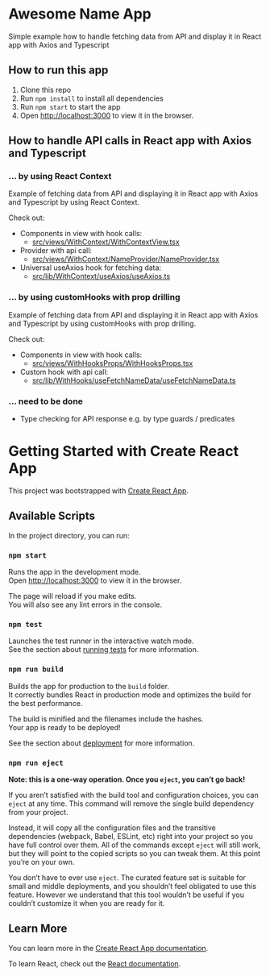 # Awesome Name App
Simple example how to handle fetching data from API and display it in React app with Axios and Typescript

## How to run this app
1. Clone this repo
2. Run `npm install` to install all dependencies
3. Run `npm start` to start the app
4. Open [http://localhost:3000](http://localhost:3000) to view it in the browser.

## How to handle API calls in React app with Axios and Typescript

### ... by using React Context

Example of fetching data from API and displaying it in React app with Axios and Typescript by using React Context.

Check out:

* Components in view with hook calls:
    * [src/views/WithContext/WithContextView.tsx](src/views/WithContext/WithContextView.tsx)
* Provider with api call:
    * [src/views/WithContext/NameProvider/NameProvider.tsx](src/views/WithContext/NameProvider/NameProvider.tsx)
* Universal useAxios hook for fetching data:
    * [src/lib/WithContext/useAxios/useAxios.ts](src/lib/WithContext/useAxios/useAxios.ts)

### ... by using customHooks with prop drilling

Example of fetching data from API and displaying it in React app with Axios and Typescript by using customHooks with prop drilling.

Check out:
* Components in view with hook calls:
    * [src/views/WithHooksProps/WithHooksProps.tsx](src/views/WithHooksProps/WithHooksProps.tsx)
* Custom hook with api call:
    * [src/lib/WithHooks/useFetchNameData/useFetchNameData.ts](src/lib/WithHooks/useFetchNameData/useFetchNameData.ts)

### ... need to be done
* Type checking for API response e.g. by type guards / predicates

# Getting Started with Create React App

This project was bootstrapped with [Create React App](https://github.com/facebook/create-react-app).

## Available Scripts

In the project directory, you can run:

### `npm start`

Runs the app in the development mode.\
Open [http://localhost:3000](http://localhost:3000) to view it in the browser.

The page will reload if you make edits.\
You will also see any lint errors in the console.

### `npm test`

Launches the test runner in the interactive watch mode.\
See the section about [running tests](https://facebook.github.io/create-react-app/docs/running-tests) for more information.

### `npm run build`

Builds the app for production to the `build` folder.\
It correctly bundles React in production mode and optimizes the build for the best performance.

The build is minified and the filenames include the hashes.\
Your app is ready to be deployed!

See the section about [deployment](https://facebook.github.io/create-react-app/docs/deployment) for more information.

### `npm run eject`

**Note: this is a one-way operation. Once you `eject`, you can’t go back!**

If you aren’t satisfied with the build tool and configuration choices, you can `eject` at any time. This command will remove the single build dependency from your project.

Instead, it will copy all the configuration files and the transitive dependencies (webpack, Babel, ESLint, etc) right into your project so you have full control over them. All of the commands except `eject` will still work, but they will point to the copied scripts so you can tweak them. At this point you’re on your own.

You don’t have to ever use `eject`. The curated feature set is suitable for small and middle deployments, and you shouldn’t feel obligated to use this feature. However we understand that this tool wouldn’t be useful if you couldn’t customize it when you are ready for it.

## Learn More

You can learn more in the [Create React App documentation](https://facebook.github.io/create-react-app/docs/getting-started).

To learn React, check out the [React documentation](https://reactjs.org/).
